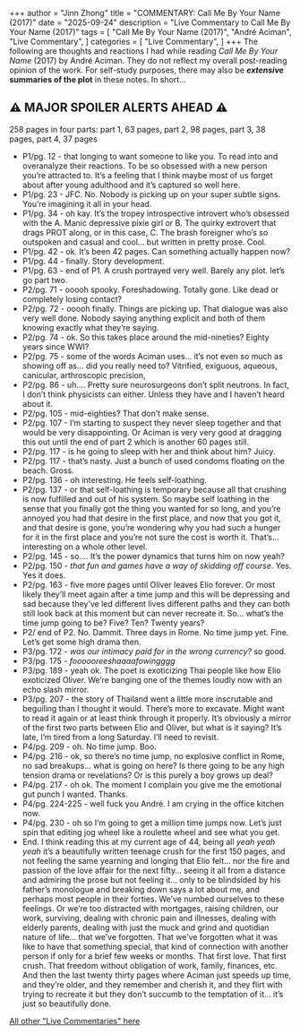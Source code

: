 +++
author = "Jinn Zhong"
title = "COMMENTARY: Call Me By Your Name (2017)"
date = "2025-09-24"
description = "Live Commentary to Call Me By Your Name (2017)"
tags = [
    "Call Me By Your Name (2017)",
    "André Aciman",
    "Live Commentary",
]
categories = [
    "Live Commentary",
]
+++
The following are thoughts and reactions I had while reading _Call Me By Your Name_ (2017) by André Aciman. They do not reflect my overall post-reading opinion of the work. For self-study purposes, there may also be **_extensive_ summaries of the plot** in these notes. In short...

## :warning: **MAJOR SPOILER ALERTS AHEAD** :warning:

258 pages in four parts: part 1, 63 pages, part 2, 98 pages, part 3, 38 pages, part 4, 37 pages

* P1/pg. 12 - that longing to want someone to like you. To read into and overanalyze their reactions. To be so obsessed with a new person you’re attracted to. It’s a feeling that I think maybe most of us forget about after young adulthood and it’s captured so well here. 
* P1/pg. 23 - JFC. No. Nobody is picking up on your super subtle signs. You’re imagining it all in your head.
* P1/pg. 34 - oh kay. It’s the tropey introspective introvert who’s obsessed with the A. Manic depressive pixie girl or B. The quirky extrovert that drags PROT along, or in this case, C. The brash foreigner who’s so outspoken and casual and cool… but written in pretty prose. Cool.
* P1/pg. 42 - ok. It’s been 42 pages. Can something actually happen now?
* P1/pg. 44 - finally. Story development.
* P1/pg. 63 - end of P1. A crush portrayed very well. Barely any plot. let’s go part two.
* P2/pg. 71 - ooooh spooky. Foreshadowing. Totally gone. Like dead or completely losing contact?
* P2/pg. 72 - ooooh finally. Things are picking up. That dialogue was also very well done. Nobody saying anything explicit and both of them knowing exactly what they’re saying.
* P2/pg. 74 - ok. So this takes place around the mid-nineties? Eighty years since WWI?
* P2/pg. 75 - some of the words Aciman uses… it’s not even so much as showing off as… did you really need to? Vitrified, exiguous, aqueous, canicular, arthroscopic precision, 
* P2/pg. 86 - uh…. Pretty sure neurosurgeons don’t split neutrons. In fact, I don’t think physicists can either. Unless they have and I haven’t heard about it.
* P2/pg. 105 - mid-eighties? That don’t make sense.
* P2/pg. 107 - I’m starting to suspect they never sleep together and that would be very disappointing. Or Aciman is very very good at dragging this out until the end of part 2 which is another 60 pages still.
* P2/pg. 117 - is he going to sleep with her and think about him? Juicy.
* P2/pg. 117 - that’s nasty. Just a bunch of used condoms floating on the beach. Gross.
* P2/pg. 136 - oh interesting. He feels self-loathing.
* P2/pg. 137 - or that self-loathing is temporary because all that crushing is now fulfilled and out of his system. So maybe self loathing in the sense that you finally got the thing you wanted for so long, and you’re annoyed you had that desire in the first place, and now that you got it, and that desire is gone, you’re wondering why you had such a hunger for it in the first place and you’re not sure the cost is worth it. That’s… interesting on a whole other level.
* P2/pg. 145 - so…. It’s the power dynamics that turns him on now yeah?
* P2/pg. 150 - _that fun and games have a way of skidding off course_. Yes. Yes it does.
* P2/pg. 163 - five more pages until Oliver leaves Elio forever. Or most likely they’ll meet again after a time jump and this will be depressing and sad because they’ve led different lives different paths and they can both still look back at this moment but can never recreate it. So… what’s the time jump going to be? Five? Ten? Twenty years?
* P2/ end of P2. No. Dammit. Three days in Rome. No time jump yet. Fine. Let’s get some high drama then.
* P3/pg. 172 - _was our intimacy paid for in the wrong currency?_ so good. 
* P3/pg. 175 - _foooooreeshaaaafowingggg_ 
* P3/pg. 189 - yeah ok. The poet is exoticizing Thai people like how Elio exoticized Oliver. We’re banging one of the themes loudly now with an echo slash mirror.
* P3/pg. 207 - the story of Thailand went a little more inscrutable and beguiling than I thought it would. There’s more to excavate. Might want to read it again or at least think through it properly. It’s obviously a mirror of the first two parts between Elio and Oliver, but what is it saying? It’s late, I’m tired from a long Saturday. I’ll need to revisit.
* P4/pg. 209 - oh. No time jump. Boo.
* P4/pg. 216 - ok, so there’s no time jump, no explosive conflict in Rome, no sad breakups… what is going on here? Is there going to be any high tension drama or revelations? Or is this purely a boy grows up deal?
* P4/pg. 217 - oh ok. The moment I complain you give me the emotional gut punch I wanted. Thanks.
* P4/pg. 224-225 - well fuck you André. I am crying in the office kitchen now.
* P4/pg. 230 - oh so I’m going to get a million time jumps now. Let’s just spin that editing jog wheel like a roulette wheel and see what you get.
* End. I think reading this at my current age of 44, being all _yeah yeah yeah_ it’s a beautifully written teenage crush for the first 150 pages, and not feeling the same yearning and longing that Elio felt… nor the fire and passion of the love affair for the next fifty… seeing it all from a distance and admiring the prose but not feeling it… only to be blindsided by his father’s monologue and breaking down says a lot about me, and perhaps most people in their forties. We’ve numbed ourselves to these feelings. Or we’re too distracted with mortgages, raising children, our work, surviving, dealing with chronic pain and illnesses, dealing with elderly parents, dealing with just the muck and grind and quotidian nature of life… that we’ve forgotten. That we’ve forgotten what it was like to have that something special, that kind of connection with another person if only for a brief few weeks or months. That first love. That first crush. That freedom without obligation of work, family, finances, etc. And then the last twenty thirty pages where Aciman just speeds up time, and they’re older, and they remember and cherish it, and they flirt with trying to recreate it but they don’t succumb to the temptation of it… it’s just so beautifully done.


[All other "Live Commentaries" here](https://journal.jinnzhong.com/categories/live-commentary/)
